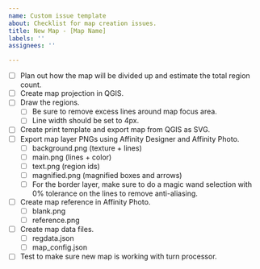 ```yaml
---
name: Custom issue template
about: Checklist for map creation issues.
title: New Map - [Map Name]
labels: ''
assignees: ''

---
```


- [ ] Plan out how the map will be divided up and estimate the total region count.
- [ ] Create map projection in QGIS.
- [ ] Draw the regions.
    - [ ] Be sure to remove excess lines around map focus area.
    - [ ] Line width should be set to 4px.
- [ ] Create print template and export map from QGIS as SVG.
- [ ] Export map layer PNGs using Affinity Designer and Affinity Photo.
    - [ ] background.png (texture + lines)
    - [ ] main.png (lines + color)
    - [ ] text.png (region ids)
    - [ ] magnified.png (magnified boxes and arrows)
    - [ ] For the border layer, make sure to do a magic wand selection with 0% tolerance on the lines to remove anti-aliasing.
- [ ] Create map reference in Affinity Photo.
    - [ ] blank.png
    - [ ] reference.png
- [ ] Create map data files.
    - [ ] regdata.json
    - [ ] map_config.json
- [ ] Test to make sure new map is working with turn processor.
